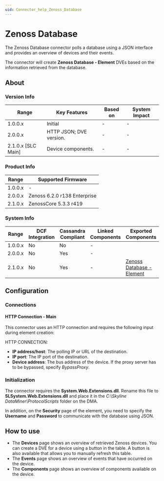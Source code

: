 ```yaml
---
uid: Connector_help_Zenoss_Database
---
```


# Zenoss Database

The Zenoss Database connector polls a database using a JSON interface and provides an overview of devices and their events.

The connector will create **Zenoss Database - Element** DVEs based on the information retrieved from the database.

## About

### Version Info

| Range                | Key Features            | Based on     | System Impact     |
|----------------------|-------------------------|--------------|-------------------|
| 1.0.0.x              | Initial                 | -            | -                 |
| 2.0.0.x              | HTTP JSON; DVE version. | -            | -                 |
| 2.1.0.x [SLC Main]   | Device components.      | -            | -                 |

### Product Info

| Range     | Supported Firmware           |
|-----------|------------------------------|
| 1.0.0.x   | -                            |
| 2.0.0.x   | Zenoss 6.2.0 r138 Enterprise |
| 2.1.0.x   | ZenossCore 5.3.3 r419        |

### System Info

| Range     | DCF Integration     | Cassandra Compliant     | Linked Components     | Exported Components                                                              |
|-----------|---------------------|-------------------------|-----------------------|----------------------------------------------------------------------------------|
| 1.0.0.x   | No                  | No                      | -                     |                                                                                  |
| 2.0.0.x   | No                  | Yes                     | -                     |                                                                                  |
| 2.1.0.x   | No                  | Yes                     | -                     | [Zenoss Database - Element](xref:Connector_help_Zenoss_Database_-_Element) |

## Configuration

### Connections

#### HTTP Connection - Main

This connector uses an HTTP connection and requires the following input during element creation:

HTTP CONNECTION:

- **IP address/host**: The polling IP or URL of the destination.
- **IP port**: The IP port of the destination.
- **Device address**: The bus address of the device. If the proxy server has to be bypassed, specify *BypassProxy*.

### Initialization

The connector requires the **System.Web.Extensions.dll**. Rename this file to **SLSystem.Web.Extensions.dll** and place it in the *C:\Skyline DataMiner\ProtocolScripts* folder on the DMA.

In addition, on the **Security** page of the element, you need to specify the **Username** and **Password** to communicate with the database using JSON.

## How to use

- The **Devices** page shows an overview of retrieved Zenoss devices. You can create a DVE for a device using a button in the table. A button is also available that allows you to manually refresh this table.
- The **Events** page shows an overview of events that have occurred on the device.
- The **Components** page shows an overview of components available on the device.
